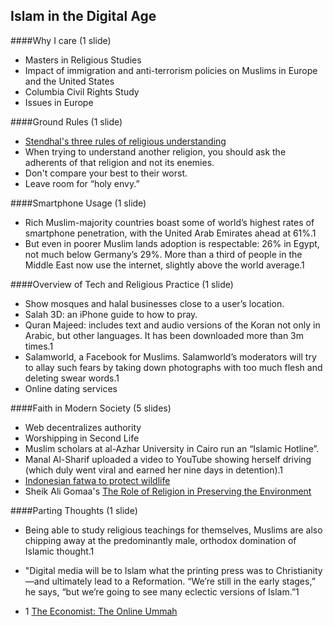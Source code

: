 ## Islam in the Digital Age

####Why I care (1 slide)
* Masters in Religious Studies
* Impact of immigration and anti-terrorism policies on Muslims in Europe and the United States
* Columbia Civil Rights Study
* Issues in Europe

####Ground Rules (1 slide)
* [Stendhal's three rules of religious understanding](https://en.wikipedia.org/wiki/Krister_Stendahl)
* When trying to understand another religion, you should ask the adherents of that religion and not its enemies.
* Don't compare your best to their worst.
* Leave room for “holy envy.”

####Smartphone Usage (1 slide)
* Rich Muslim-majority countries boast some of world’s highest rates of smartphone penetration, with the United Arab Emirates ahead at 61%.1
* But even in poorer Muslim lands adoption is respectable: 26% in Egypt, not much below Germany’s 29%. More than a third of people in the Middle East now use the internet, slightly above the world average.1

####Overview of Tech and Religious Practice (1 slide)
* Show mosques and halal businesses close to a user’s location.
* Salah 3D: an iPhone guide to how to pray.
* Quran Majeed: includes text and audio versions of the Koran not only in Arabic, but other languages. It has been downloaded more than 3m times.1
* Salamworld, a Facebook for Muslims. Salamworld’s moderators will try to allay such fears by taking down photographs with too much flesh and deleting swear words.1
* Online dating services

####Faith in Modern Society (5 slides)
* Web decentralizes authority
* Worshipping in Second Life
* Muslim scholars at al-Azhar University in Cairo run an “Islamic Hotline”.
* Manal Al-Sharif uploaded a video to YouTube showing herself driving (which duly went viral and earned her nine days in detention).1
* [Indonesian fatwa to protect wildlife](http://www.theguardian.com/environment/2014/mar/05/indonesia-clerics-fatwa-illegal-wildlife-trade)
* Sheik Ali Gomaa's [The Role of Religion in Preserving the Environment](http://www.greenprophet.com/2011/11/sheikh-ali-gomaa-green-muft/)

####Parting Thoughts (1 slide)
* Being able to study religious teachings for themselves, Muslims are also chipping away at the predominantly male, orthodox domination of Islamic thought.1
* "Digital media will be to Islam what the printing press was to Christianity—and ultimately lead to a Reformation. “We’re still in the early stages,” he says, “but we’re going to see many eclectic versions of Islam.”1

* 1 [The Economist: The Online Ummah](https://github.com/turingschool/data_structures_and_algorithms/tree/master/tries)